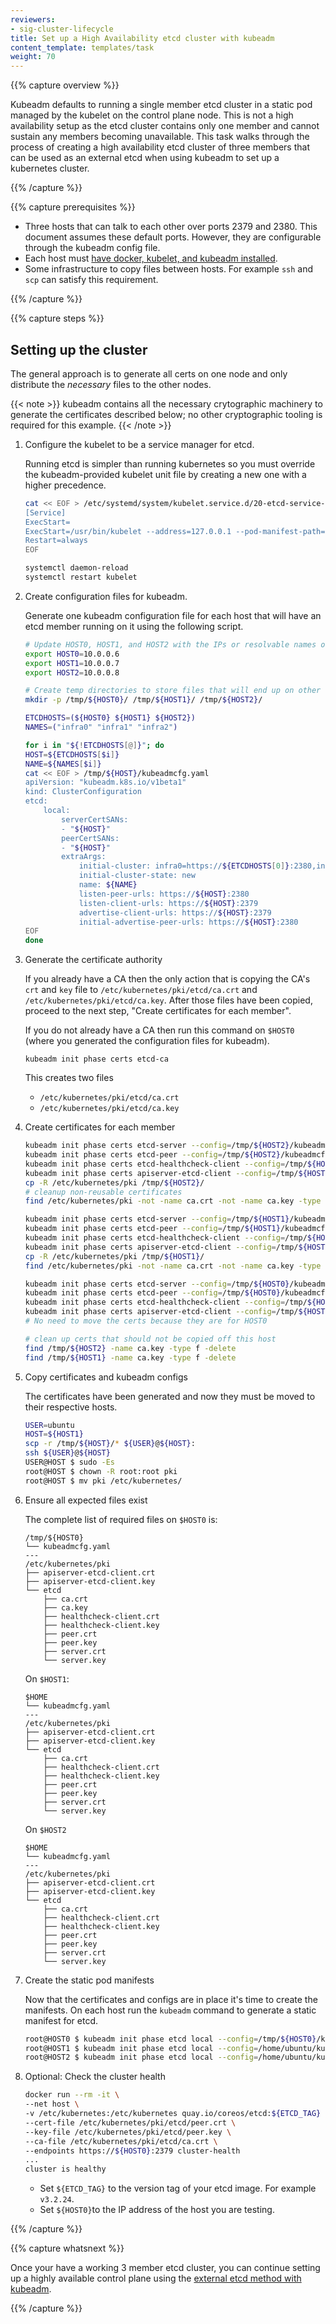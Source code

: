 ```yaml
---
reviewers:
- sig-cluster-lifecycle
title: Set up a High Availability etcd cluster with kubeadm
content_template: templates/task
weight: 70
---
```


{{% capture overview %}}

Kubeadm defaults to running a single member etcd cluster in a static pod managed
by the kubelet on the control plane node. This is not a high availability setup
as the etcd cluster contains only one member and cannot sustain any members
becoming unavailable. This task walks through the process of creating a high
availability etcd cluster of three members that can be used as an external etcd
when using kubeadm to set up a kubernetes cluster.

{{% /capture %}}

{{% capture prerequisites %}}

* Three hosts that can talk to each other over ports 2379 and 2380. This
  document assumes these default ports. However, they are configurable through
  the kubeadm config file.
* Each host must [have docker, kubelet, and kubeadm installed][toolbox].
* Some infrastructure to copy files between hosts. For example `ssh` and `scp`
  can satisfy this requirement.

[toolbox]: /docs/setup/independent/install-kubeadm/

{{% /capture %}}

{{% capture steps %}}

## Setting up the cluster

The general approach is to generate all certs on one node and only distribute
the *necessary* files to the other nodes.

{{< note >}}
kubeadm contains all the necessary crytographic machinery to generate
the certificates described below; no other cryptographic tooling is required for
this example.
{{< /note >}}


1. Configure the kubelet to be a service manager for etcd.

    Running etcd is simpler than running kubernetes so you must override the
    kubeadm-provided kubelet unit file by creating a new one with a higher
    precedence.

    ```sh
    cat << EOF > /etc/systemd/system/kubelet.service.d/20-etcd-service-manager.conf
    [Service]
    ExecStart=
    ExecStart=/usr/bin/kubelet --address=127.0.0.1 --pod-manifest-path=/etc/kubernetes/manifests --allow-privileged=true
    Restart=always
    EOF

    systemctl daemon-reload
    systemctl restart kubelet
    ```

1. Create configuration files for kubeadm.

    Generate one kubeadm configuration file for each host that will have an etcd
    member running on it using the following script.

    ```sh
    # Update HOST0, HOST1, and HOST2 with the IPs or resolvable names of your hosts
    export HOST0=10.0.0.6
    export HOST1=10.0.0.7
    export HOST2=10.0.0.8

    # Create temp directories to store files that will end up on other hosts.
    mkdir -p /tmp/${HOST0}/ /tmp/${HOST1}/ /tmp/${HOST2}/

    ETCDHOSTS=(${HOST0} ${HOST1} ${HOST2})
    NAMES=("infra0" "infra1" "infra2")

    for i in "${!ETCDHOSTS[@]}"; do
    HOST=${ETCDHOSTS[$i]}
    NAME=${NAMES[$i]}
    cat << EOF > /tmp/${HOST}/kubeadmcfg.yaml
    apiVersion: "kubeadm.k8s.io/v1beta1"
    kind: ClusterConfiguration
    etcd:
        local:
            serverCertSANs:
            - "${HOST}"
            peerCertSANs:
            - "${HOST}"
            extraArgs:
                initial-cluster: infra0=https://${ETCDHOSTS[0]}:2380,infra1=https://${ETCDHOSTS[1]}:2380,infra2=https://${ETCDHOSTS[2]}:2380
                initial-cluster-state: new
                name: ${NAME}
                listen-peer-urls: https://${HOST}:2380
                listen-client-urls: https://${HOST}:2379
                advertise-client-urls: https://${HOST}:2379
                initial-advertise-peer-urls: https://${HOST}:2380
    EOF
    done
    ```

1. Generate the certificate authority

    If you already have a CA then the only action that is copying the CA's `crt` and
    `key` file to `/etc/kubernetes/pki/etcd/ca.crt` and
    `/etc/kubernetes/pki/etcd/ca.key`. After those files have been copied,
    proceed to the next step, "Create certificates for each member".

    If you do not already have a CA then run this command on `$HOST0` (where you
    generated the configuration files for kubeadm).

    ```
    kubeadm init phase certs etcd-ca
    ```

    This creates two files

    - `/etc/kubernetes/pki/etcd/ca.crt`
    - `/etc/kubernetes/pki/etcd/ca.key`

1. Create certificates for each member

    ```sh
    kubeadm init phase certs etcd-server --config=/tmp/${HOST2}/kubeadmcfg.yaml
    kubeadm init phase certs etcd-peer --config=/tmp/${HOST2}/kubeadmcfg.yaml
    kubeadm init phase certs etcd-healthcheck-client --config=/tmp/${HOST2}/kubeadmcfg.yaml
    kubeadm init phase certs apiserver-etcd-client --config=/tmp/${HOST2}/kubeadmcfg.yaml
    cp -R /etc/kubernetes/pki /tmp/${HOST2}/
    # cleanup non-reusable certificates
    find /etc/kubernetes/pki -not -name ca.crt -not -name ca.key -type f -delete

    kubeadm init phase certs etcd-server --config=/tmp/${HOST1}/kubeadmcfg.yaml
    kubeadm init phase certs etcd-peer --config=/tmp/${HOST1}/kubeadmcfg.yaml
    kubeadm init phase certs etcd-healthcheck-client --config=/tmp/${HOST1}/kubeadmcfg.yaml
    kubeadm init phase certs apiserver-etcd-client --config=/tmp/${HOST1}/kubeadmcfg.yaml
    cp -R /etc/kubernetes/pki /tmp/${HOST1}/
    find /etc/kubernetes/pki -not -name ca.crt -not -name ca.key -type f -delete

    kubeadm init phase certs etcd-server --config=/tmp/${HOST0}/kubeadmcfg.yaml
    kubeadm init phase certs etcd-peer --config=/tmp/${HOST0}/kubeadmcfg.yaml
    kubeadm init phase certs etcd-healthcheck-client --config=/tmp/${HOST0}/kubeadmcfg.yaml
    kubeadm init phase certs apiserver-etcd-client --config=/tmp/${HOST0}/kubeadmcfg.yaml
    # No need to move the certs because they are for HOST0

    # clean up certs that should not be copied off this host
    find /tmp/${HOST2} -name ca.key -type f -delete
    find /tmp/${HOST1} -name ca.key -type f -delete
    ```

1. Copy certificates and kubeadm configs

    The certificates have been generated and now they must be moved to their
    respective hosts.

     ```sh
     USER=ubuntu
     HOST=${HOST1}
     scp -r /tmp/${HOST}/* ${USER}@${HOST}:
     ssh ${USER}@${HOST}
     USER@HOST $ sudo -Es
     root@HOST $ chown -R root:root pki
     root@HOST $ mv pki /etc/kubernetes/
     ```

1. Ensure all expected files exist

    The complete list of required files on `$HOST0` is:

    ```
    /tmp/${HOST0}
    └── kubeadmcfg.yaml
    ---
    /etc/kubernetes/pki
    ├── apiserver-etcd-client.crt
    ├── apiserver-etcd-client.key
    └── etcd
        ├── ca.crt
        ├── ca.key
        ├── healthcheck-client.crt
        ├── healthcheck-client.key
        ├── peer.crt
        ├── peer.key
        ├── server.crt
        └── server.key
    ```

    On `$HOST1`:

    ```
    $HOME
    └── kubeadmcfg.yaml
    ---
    /etc/kubernetes/pki
    ├── apiserver-etcd-client.crt
    ├── apiserver-etcd-client.key
    └── etcd
        ├── ca.crt
        ├── healthcheck-client.crt
        ├── healthcheck-client.key
        ├── peer.crt
        ├── peer.key
        ├── server.crt
        └── server.key
    ```

    On `$HOST2`

    ```
    $HOME
    └── kubeadmcfg.yaml
    ---
    /etc/kubernetes/pki
    ├── apiserver-etcd-client.crt
    ├── apiserver-etcd-client.key
    └── etcd
        ├── ca.crt
        ├── healthcheck-client.crt
        ├── healthcheck-client.key
        ├── peer.crt
        ├── peer.key
        ├── server.crt
        └── server.key
    ```

1. Create the static pod manifests

    Now that the certificates and configs are in place it's time to create the
    manifests. On each host run the `kubeadm` command to generate a static manifest
    for etcd.

    ```sh
    root@HOST0 $ kubeadm init phase etcd local --config=/tmp/${HOST0}/kubeadmcfg.yaml
    root@HOST1 $ kubeadm init phase etcd local --config=/home/ubuntu/kubeadmcfg.yaml
    root@HOST2 $ kubeadm init phase etcd local --config=/home/ubuntu/kubeadmcfg.yaml
    ```

1. Optional: Check the cluster health

    ```sh
    docker run --rm -it \
    --net host \
    -v /etc/kubernetes:/etc/kubernetes quay.io/coreos/etcd:${ETCD_TAG} etcdctl \
    --cert-file /etc/kubernetes/pki/etcd/peer.crt \
    --key-file /etc/kubernetes/pki/etcd/peer.key \
    --ca-file /etc/kubernetes/pki/etcd/ca.crt \
    --endpoints https://${HOST0}:2379 cluster-health
    ...
    cluster is healthy
    ```
    - Set `${ETCD_TAG}` to the version tag of your etcd image. For example `v3.2.24`.
    - Set `${HOST0}`to the IP address of the host you are testing.

{{% /capture %}}

{{% capture whatsnext %}}

Once your have a working 3 member etcd cluster, you can continue setting up a
highly available control plane using the [external etcd method with
kubeadm](/docs/setup/independent/high-availability/).

{{% /capture %}}


